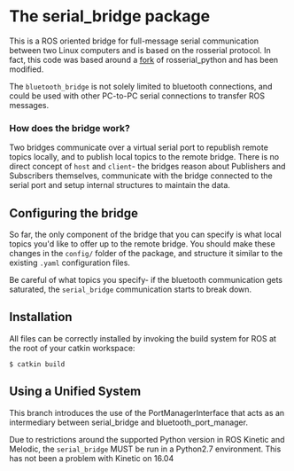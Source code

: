 # The serial_bridge package 

This is a ROS oriented bridge for full-message serial communication between two Linux computers and is based on the rosserial protocol. In fact, this code was based around a [fork](https://github.com/juancamilog/rosserial-mrl/tree/master/rosserial_python) of rosserial_python and has been modified.

The `bluetooth_bridge` is not solely limited to bluetooth connections, and could be used with other PC-to-PC serial connections to transfer ROS messages.

### How does the bridge work?
Two bridges communicate over a virtual serial port to republish remote topics locally, and to publish local topics to the remote bridge. There is no direct concept of `host` and `client`- the bridges reason about Publishers and Subscribers themselves, communicate with the bridge connected to the serial port and setup internal structures to maintain the data.


## Configuring the bridge
So far, the only component of the bridge that you can specify is what local topics you'd like to offer up to the remote bridge.
You should make these changes in the `config/` folder of the package, and structure it similar to the existing `.yaml` configuration files.

Be careful of what topics you specify- if the bluetooth communication gets saturated, the `serial_bridge` communication starts to break down.

## Installation
All files can be correctly installed by invoking the build system for ROS at the root of your catkin workspace:

    $ catkin build

## Using a Unified System
This branch introduces the use of the PortManagerInterface that acts as an intermediary between serial_bridge and bluetooth_port_manager. 

Due to restrictions around the supported Python version in ROS Kinetic and Melodic, the `serial_bridge` MUST be run in a Python2.7 environment. This has not been a problem with Kinetic on 16.04

